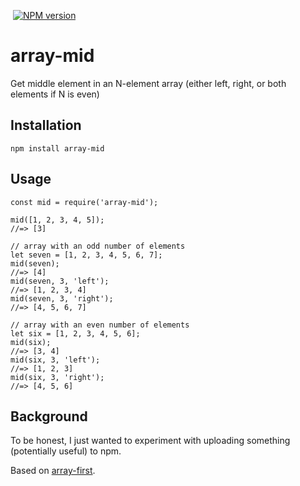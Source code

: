 [![<evanbiederstedt>](https://circleci.com/gh/evanbiederstedt/array-mid.svg?style=svg)](https://app.circleci.com/pipelines/github/evanbiederstedt/array-mid)
[![NPM version](https://img.shields.io/npm/v/array-mid.svg)](https://www.npmjs.com/package/array-mid)


# array-mid

Get middle element in an N-element array (either left, right, or both elements if N is even)


## Installation

```
npm install array-mid
```


## Usage

```
const mid = require('array-mid');

mid([1, 2, 3, 4, 5]);
//=> [3]

// array with an odd number of elements
let seven = [1, 2, 3, 4, 5, 6, 7];
mid(seven);
//=> [4]
mid(seven, 3, 'left');
//=> [1, 2, 3, 4]
mid(seven, 3, 'right');
//=> [4, 5, 6, 7]

// array with an even number of elements
let six = [1, 2, 3, 4, 5, 6];
mid(six);
//=> [3, 4]
mid(six, 3, 'left');
//=> [1, 2, 3]
mid(six, 3, 'right');
//=> [4, 5, 6]

```

## Background

To be honest, I just wanted to experiment with uploading something (potentially useful) to npm.

Based on [array-first](https://github.com/jonschlinkert/array-first).